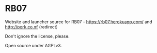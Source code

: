 # RB07
Website and launcher source for RB07 - https://rb07.herokuapp.com/ and http://pork.co.nf (redirect)

Don't ignore the license, please.

Open source under AGPLv3.
